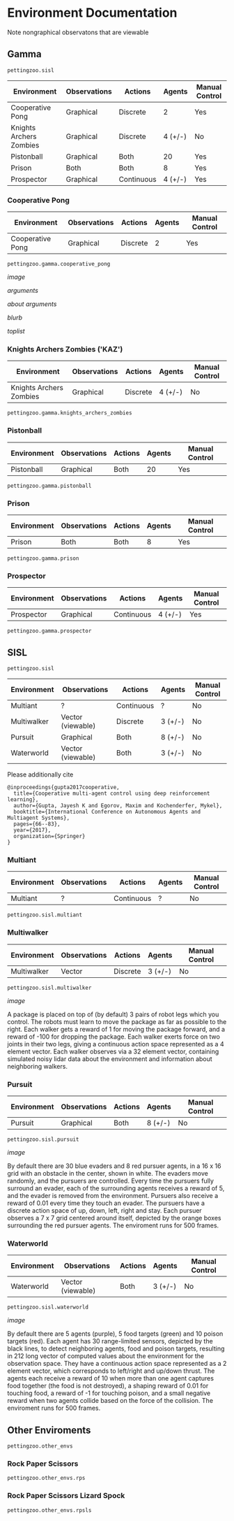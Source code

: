 # Environment Documentation

Note nongraphical observatons that are viewable

## Gamma

`pettingzoo.sisl`

| Environment             | Observations | Actions    | Agents | Manual Control |
|-------------------------|--------------|------------|--------|----------------|
| Cooperative Pong        | Graphical    | Discrete   |   2    | Yes            |
| Knights Archers Zombies |  Graphical   | Discrete   | 4 (+/-)| No             |
| Pistonball              | Graphical    |   Both     |   20   | Yes            |
| Prison                  |     Both     |   Both     |   8    | Yes            |
| Prospector              |    Graphical | Continuous | 4 (+/-)| Yes            |


### Cooperative Pong

| Environment             | Observations | Actions    | Agents | Manual Control |
|-------------------------|--------------|------------|--------|----------------|
| Cooperative Pong        | Graphical    | Discrete   |   2    | Yes            |

`pettingzoo.gamma.cooperative_pong`

*image*

*arguments*

*about arguments*

*blurb*

*toplist*

### Knights Archers Zombies ('KAZ')

| Environment             | Observations | Actions    | Agents | Manual Control |
|-------------------------|--------------|------------|--------|----------------|
| Knights Archers Zombies |  Graphical   | Discrete   | 4 (+/-)| No             |

`pettingzoo.gamma.knights_archers_zombies`

### Pistonball

| Environment             | Observations | Actions    | Agents | Manual Control |
|-------------------------|--------------|------------|--------|----------------|
| Pistonball              | Graphical    |   Both     |   20   | Yes            |

`pettingzoo.gamma.pistonball`

### Prison

| Environment             | Observations | Actions    | Agents | Manual Control |
|-------------------------|--------------|------------|--------|----------------|
| Prison                  | Both         |   Both     |   8    | Yes            |

`pettingzoo.gamma.prison`

### Prospector

| Environment             | Observations | Actions    | Agents | Manual Control |
|-------------------------|--------------|------------|--------|----------------|
| Prospector              |    Graphical | Continuous | 4 (+/-)| Yes            |

`pettingzoo.gamma.prospector`


## SISL

`pettingzoo.sisl`

| Environment             | Observations | Actions    | Agents | Manual Control |
|-------------------------|--------------|------------|--------|----------------|
| Multiant                | ?            | Continuous |   ?    | No             |
| Multiwalker             |  Vector    (viewable)  | Discrete   | 3 (+/-)| No             |
| Pursuit                 | Graphical    |   Both     | 8 (+/-)| No             |
| Waterworld              |     Vector (viewable)   |   Both     | 3 (+/-)| No             |

Please additionally cite 

```
@inproceedings{gupta2017cooperative,
  title={Cooperative multi-agent control using deep reinforcement learning},
  author={Gupta, Jayesh K and Egorov, Maxim and Kochenderfer, Mykel},
  booktitle={International Conference on Autonomous Agents and Multiagent Systems},
  pages={66--83},
  year={2017},
  organization={Springer}
}
```

### Multiant

| Environment             | Observations | Actions    | Agents | Manual Control |
|-------------------------|--------------|------------|--------|----------------|
| Multiant                | ?            | Continuous |   ?    | No             |

`pettingzoo.sisl.multiant`

### Multiwalker

| Environment             | Observations | Actions    | Agents | Manual Control |
|-------------------------|--------------|------------|--------|----------------|
| Multiwalker             |  Vector      | Discrete   | 3 (+/-)| No             |

`pettingzoo.sisl.multiwalker`

*image*

A package is placed on top of (by default) 3 pairs of robot legs which you control. The robots must learn to move the package as far as possible to the right. Each walker gets a reward of 1 for moving the package forward, and a reward of -100 for dropping the package. Each walker exerts force on two joints in their two legs, giving a continuous action space represented as a 4 element vector. Each walker observes via a 32 element vector, containing simulated noisy lidar data about the environment and information about neighboring walkers.

### Pursuit

| Environment             | Observations | Actions    | Agents | Manual Control |
|-------------------------|--------------|------------|--------|----------------|
| Pursuit                 | Graphical    |   Both     | 8 (+/-)| No             |

`pettingzoo.sisl.pursuit`

*image*

By default there are 30 blue evaders and 8 red pursuer agents, in a 16 x 16 grid with an obstacle in the center, shown in white. The evaders move randomly, and the pursuers are controlled. Every time the pursuers fully surround an evader, each of the surrounding agents receives a reward of 5, and the evader is removed from the environment. Pursuers also receive a reward of 0.01 every time they touch an evader. The pursuers have a discrete action space of up, down, left, right and stay. Each pursuer observes a 7 x 7 grid centered around itself, depicted by the orange boxes surrounding the red pursuer agents. The enviroment runs for 500 frames.

### Waterworld

| Environment             | Observations | Actions    | Agents | Manual Control |
|-------------------------|--------------|------------|--------|----------------|
| Waterworld              |     Vector (viewable)   |   Both     | 3 (+/-)| No             |

`pettingzoo.sisl.waterworld`

*image*

By default there are 5 agents (purple), 5 food targets (green) and 10 poison targets (red). Each agent has 30 range-limited sensors, depicted by the black lines, to detect neighboring agents, food and poison targets, resulting in 212 long vector of computed values about the environment for the observation space. They have a continuous action space represented as a 2 element vector, which corresponds to left/right and up/down thrust. The agents each receive a reward of 10 when more than one agent captures food together (the food is not destroyed), a shaping reward of 0.01 for touching food, a reward of -1 for touching poison, and a small negative reward when two agents collide based on the force of the collision. The enviroment runs for 500 frames.

## Other Enviroments

`pettingzoo.other_envs`

### Rock Paper Scissors

`pettingzoo.other_envs.rps`

### Rock Paper Scissors Lizard Spock

`pettingzoo.other_envs.rpsls`